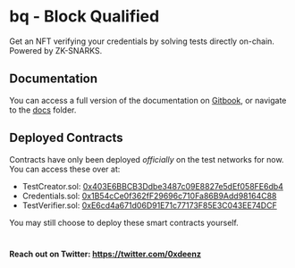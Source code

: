 # bq - Block Qualified

Get an NFT verifying your credentials by solving tests directly on-chain. 
Powered by ZK-SNARKS.

## Documentation
You can access a full version of the documentation on [Gitbook](https://deenz.gitbook.io/bq-core/), or navigate to the [docs](./docs/) folder.

## Deployed Contracts

Contracts have only been deployed _officially_ on the test networks for now. You can access these over at:

- TestCreator.sol: [0x403E6BBCB3Ddbe3487c09E8827e5dEf058FE6db4](https://mumbai.polygonscan.com/address/0x403E6BBCB3Ddbe3487c09E8827e5dEf058FE6db4#code)
- Credentials.sol: [0x1B54cCe0f362fF29696c710Fa86B9Add98164C88](https://mumbai.polygonscan.com/address/0x1B54cCe0f362fF29696c710Fa86B9Add98164C88#code)
- TestVerifier.sol: [0xE6cd4a671d06D91E71c77173F85E3C043EE74DCF](https://mumbai.polygonscan.com/address/0xE6cd4a671d06D91E71c77173F85E3C043EE74DCF#code)

You may still choose to deploy these smart contracts yourself.

#
#### Reach out on Twitter: https://twitter.com/0xdeenz